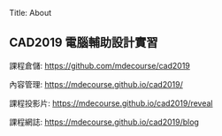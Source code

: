 Title: About

## CAD2019 電腦輔助設計實習

課程倉儲: <a href="https://github.com/mdecoruse/cad2019">https://github.com/mdecourse/cad2019</a>

內容管理: <a href="https://mdecourse.github.io/cad2019/">https://mdecourse.github.io/cad2019/</a>

課程投影片: <a href="https://mdecourse.github.io/cad2019/reveal">https://mdecourse.github.io/cad2019/reveal</a>

課程網誌: <a href="https://mdecourse.github.io/cad2019/blog">https://mdecourse.github.io/cad2019/blog</a>








